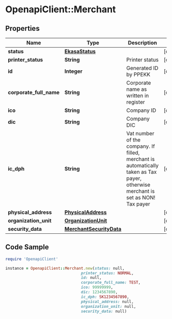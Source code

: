 # OpenapiClient::Merchant

## Properties

Name | Type | Description | Notes
------------ | ------------- | ------------- | -------------
**status** | [**EkasaStatus**](EkasaStatus.md) |  | [optional] 
**printer_status** | **String** | Printer status | [optional] 
**id** | **Integer** | Generated ID by PPEKK | [optional] 
**corporate_full_name** | **String** | Corporate name as written in register | [optional] 
**ico** | **String** | Company ID | [optional] 
**dic** | **String** | Company DIC | [optional] 
**ic_dph** | **String** | Vat number of the company. If filled, merchant is automatically taken as Tax payer, otherwise merchant is set as NON! Tax payer | [optional] 
**physical_address** | [**PhysicalAddress**](PhysicalAddress.md) |  | [optional] 
**organization_unit** | [**OrganizationUnit**](OrganizationUnit.md) |  | [optional] 
**security_data** | [**MerchantSecurityData**](MerchantSecurityData.md) |  | [optional] 

## Code Sample

```ruby
require 'OpenapiClient'

instance = OpenapiClient::Merchant.new(status: null,
                                 printer_status: NORMAL,
                                 id: null,
                                 corporate_full_name: TEST,
                                 ico: 99999999,
                                 dic: 1234567890,
                                 ic_dph: SK1234567890,
                                 physical_address: null,
                                 organization_unit: null,
                                 security_data: null)
```


